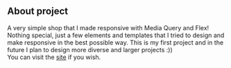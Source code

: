 ## About project

A very simple shop that I made responsive with Media Query and Flex! Nothing special, just a few elements and templates that I tried to design and make responsive in the best possible way. This is my first project and in the future I plan to design more diverse and larger projects 
:)) <br>
You can visit the [site](https://mdcnr23.github.io/Games-Shop/site.html) if you wish.